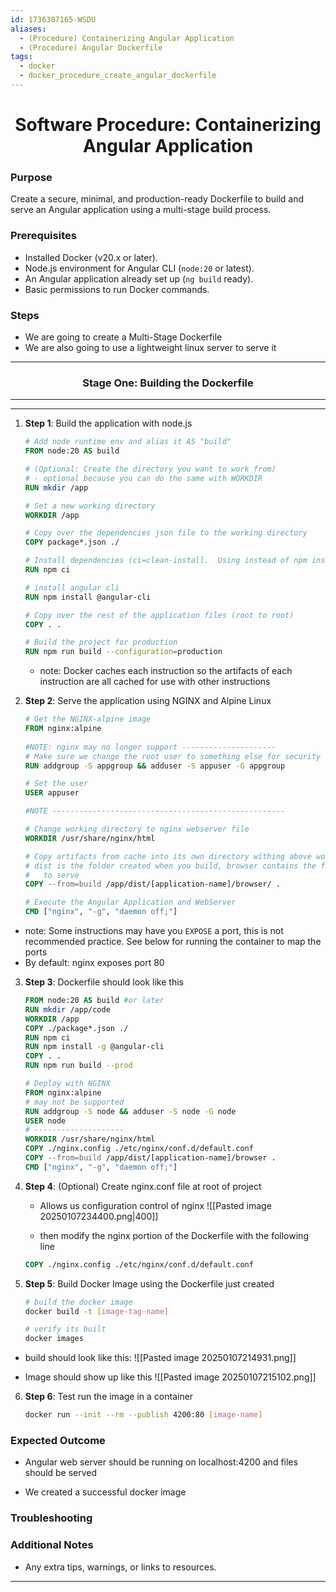 ```yaml
---
id: 1736307165-WSDU
aliases:
  - (Procedure) Containerizing Angular Application
  - (Procedure) Angular Dockerfile
tags:
  - docker
  - docker_procedure_create_angular_dockerfile
---
```


<center>
<h1>Software Procedure: Containerizing Angular Application </h1>
</center>


### Purpose
Create a secure, minimal, and production-ready Dockerfile to build and serve
an Angular application using a multi-stage build process.

### Prerequisites
- Installed Docker (v20.x or later).
- Node.js environment for Angular CLI (`node:20` or latest).
- An Angular application already set up (`ng build` ready).
- Basic permissions to run Docker commands.

### Steps
- We are going to create a Multi-Stage Dockerfile
- We are also going to use a lightweight linux server to serve it


<center>
  <hr>
  <h3>Stage One: Building the Dockerfile</h3>
  <hr>
</center>

---
1. **Step 1**: Build the application with node.js
   ```dockerfile
   # Add node runtime env and alias it AS "build"
   FROM node:20 AS build

   # (Optional: Create the directory you want to work from)
   # - optional because you can do the same with WORKDIR
   RUN mkdir /app

   # Set a new working directory
   WORKDIR /app

   # Copy over the dependencies json file to the working directory
   COPY package*.json ./

   # Install dependencies (ci=clean-install.  Using instead of npm install)
   RUN npm ci

   # install angular cli
   RUN npm install @angular-cli

   # Copy over the rest of the application files (root to root)
   COPY . .

   # Build the project for production
   RUN npm run build --configuration=production
   ```
   - note: Docker caches each instruction so the artifacts of each instruction
           are all cached for use with other instructions


2. **Step 2**: Serve the application using NGINX and Alpine Linux
    ```Dockerfile
    # Get the NGINX-alpine image
    FROM nginx:alpine
  
    #NOTE: nginx may no longer support ---------------------
    # Make sure we change the root user to something else for security
    RUN addgroup -S appgroup && adduser -S appuser -G appgroup

    # Set the user
    USER appuser

    #NOTE ----------------------------------------------------

    # Change working directory to nginx webserver file
    WORKDIR /usr/share/nginx/html

    # Copy artifacts from cache into its own directory withing above workdir
    # dist is the folder created when you build, browser contains the files we need
    #   to serve
    COPY --from=build /app/dist/[application-name]/browser/ .

    # Execute the Angular Application and WebServer
    CMD ["nginx", "-g", "daemon off;"]
    ```

  - note: Some instructions may have you `EXPOSE` a port, this is not recommended
          practice. See below for running the container to map the ports
  - By default: nginx exposes port 80


3. **Step 3**: Dockerfile should look like this
    ```Dockerfile
    FROM node:20 AS build #or later 
    RUN mkdir /app/code 
    WORKDIR /app
    COPY ./package*.json ./
    RUN npm ci
    RUN npm install -g @angular-cli
    COPY . .
    RUN npm run build --prod

    # Deploy with NGINX
    FROM nginx:alpine
    # may not be supported
    RUN addgroup -S node && adduser -S node -G node
    USER node
    # --------------------
    WORKDIR /usr/share/nginx/html
    COPY ./nginx.config ./etc/nginx/conf.d/default.conf
    COPY --from=build /app/dist/[application-name]/browser .
    CMD ["nginx", "-g", "daemon off;"]
    ```

4. **Step 4**: (Optional) Create nginx.conf file at root of project
   - Allows us configuration control of nginx
![[Pasted image 20250107234400.png|400]]


   - then modify the nginx portion of the Dockerfile with the following line
    ```dockerfile
    COPY ./nginx.config ./etc/nginx/conf.d/default.conf
    ```
    
5. **Step 5**: Build Docker Image using the Dockerfile just created
     ```bash
     # build the docker image
     docker build -t [image-tag-name]

     # verify its built
     docker images
     ```

- build should look like this:
![[Pasted image 20250107214931.png]]

- Image should show up like this
![[Pasted image 20250107215102.png]]


6. **Step 6**: Test run the image in a container
     ```bash
     docker run --init --rm --publish 4200:80 [image-name]
     ```


### Expected Outcome
- Angular web server should be running on localhost:4200 and files should be
  served

- We created a successful docker image

### Troubleshooting


### Additional Notes
- Any extra tips, warnings, or links to resources.


---


